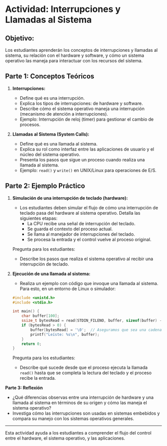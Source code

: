 # Actividad: Interrupciones y Llamadas al Sistema

## Objetivo:  
Los estudiantes aprenderán los conceptos de interrupciones y llamadas al sistema, su relación con el hardware y software, y cómo un sistema operativo las maneja para interactuar con los recursos del sistema.

## Parte 1: Conceptos Teóricos

1. **Interrupciones:**
   - Define qué es una interrupción.
   - Explica los tipos de interrupciones: de hardware y software.
   - Describe cómo el sistema operativo maneja una interrupción (mecanismo de atención a interrupciones).
   - Ejemplo: Interrupción de reloj (timer) para gestionar el cambio de procesos.

2. **Llamadas al Sistema (System Calls):**
   - Define qué es una llamada al sistema.
   - Explica su rol como interfaz entre las aplicaciones de usuario y el núcleo del sistema operativo.
   - Presenta los pasos que sigue un proceso cuando realiza una llamada al sistema.
   - Ejemplo: `read()` y `write()` en UNIX/Linux para operaciones de E/S.

## Parte 2: Ejemplo Práctico

1. **Simulación de una interrupción de teclado (hardware):**
   - Los estudiantes deben simular el flujo de cómo una interrupción de teclado pasa del hardware al sistema operativo. Detalla las siguientes etapas:
     - La CPU recibe una señal de interrupción del teclado.
     - Se guarda el contexto del proceso actual.
     - Se llama al manejador de interrupciones del teclado.
     - Se procesa la entrada y el control vuelve al proceso original.
  
   Pregunta para los estudiantes:
   - Describe los pasos que realiza el sistema operativo al recibir una interrupción de teclado.

2. **Ejecución de una llamada al sistema:**
   - Realiza un ejemplo con código que invoque una llamada al sistema. Para esto, en un entorno de Linux o simulador:
   ```c
   #include <unistd.h>
   #include <stdio.h>

   int main() {
       char buffer[100];
       ssize_t bytesRead = read(STDIN_FILENO, buffer, sizeof(buffer) - 1);
       if (bytesRead > 0) {
           buffer[bytesRead] = '\0';  // Aseguramos que sea una cadena válida
           printf("Leíste: %s\n", buffer);
       }
       return 0;
   }
   ```

   Pregunta para los estudiantes:
   - Describe qué sucede desde que el proceso ejecuta la llamada `read()` hasta que se completa la lectura del teclado y el proceso recibe la entrada.

**Parte 3: Reflexión**

- ¿Qué diferencias observas entre una interrupción de hardware y una llamada al sistema en términos de su origen y cómo las maneja el sistema operativo?
- Investiga cómo las interrupciones son usadas en sistemas embebidos y compara su manejo con los sistemas operativos generales.

---

Esta actividad ayuda a los estudiantes a comprender el flujo del control entre el hardware, el sistema operativo, y las aplicaciones.
